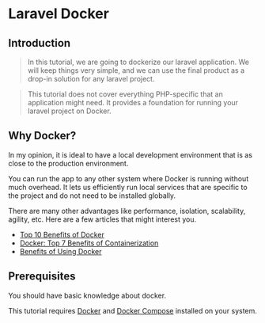 # Laravel Docker 

## Introduction

> In this tutorial, we are going to dockerize our laravel application. We will keep things very simple, and we can use the final product as a drop-in solution for any laravel project.

>This tutorial does not cover everything PHP-specific that an application might need. It provides a foundation for running your laravel project on Docker.

## Why Docker?

In my opinion, it is ideal to have a  local development environment that is as close to the production environment. 

You can run the app to any other system where Docker is running without much overhead. It lets us efficiently run local services that are specific to the project and do not need to be installed globally. 

There are many other advantages like performance, isolation, scalability, agility, etc. Here are a few articles that might interest you.
- [Top 10 Benefits of Docker](https://dzone.com/articles/top-10-benefits-of-using-docker)
- [Docker: Top 7 Benefits of Containerization](https://hentsu.com/docker-containers-top-7-benefits/)
- [Benefits of Using Docker](https://www.microfocus.com/documentation/enterprise-developer/ed40/ES-WIN/GUID-F5BDACC7-6F0E-4EBB-9F62-E0046D8CCF1B.html)

## Prerequisites

You should have basic knowledge about docker. 

This tutorial requires [Docker](https://docs.docker.com/get-docker/) and [Docker Compose](https://docs.docker.com/compose/install/) installed on your system.
